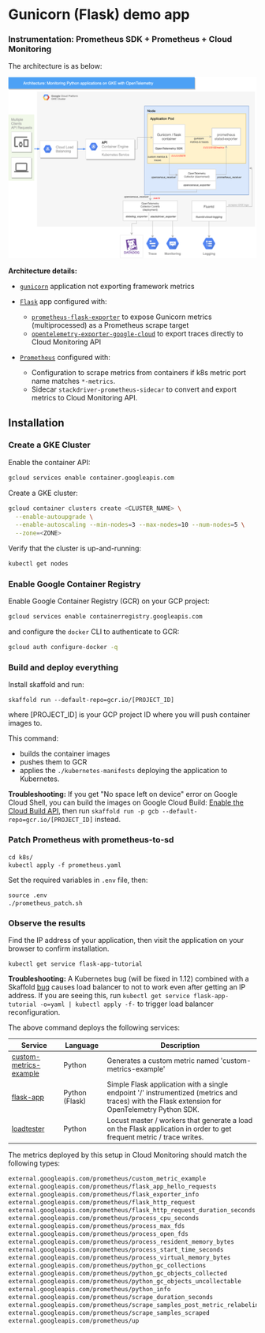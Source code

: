 # Gunicorn (Flask) demo app
### Instrumentation: Prometheus SDK + Prometheus + Cloud Monitoring

The architecture is as below:

![](architecture.png)

**Architecture details:**

* [`gunicorn`][] application not exporting framework metrics


* [`Flask`][] app configured with:
  * [`prometheus-flask-exporter`][] to expose Gunicorn metrics (multiprocessed) as a Prometheus scrape target
  * [`opentelemetry-exporter-google-cloud`][] to export traces directly to Cloud Monitoring API


* [`Prometheus`][] configured with:
  * Configuration to scrape metrics from containers if k8s metric port name matches `*-metrics`.
  * Sidecar `stackdriver-prometheus-sidecar` to convert and export metrics to Cloud Monitoring API.

## Installation

### Create a GKE Cluster

Enable the container API:

```sh
gcloud services enable container.googleapis.com
```

Create a GKE cluster:

```sh
gcloud container clusters create <CLUSTER_NAME> \
  --enable-autoupgrade \
  --enable-autoscaling --min-nodes=3 --max-nodes=10 --num-nodes=5 \
  --zone=<ZONE>
```

Verify that the cluster is up-and-running:

```sh
kubectl get nodes
```

### Enable Google Container Registry

Enable Google Container Registry (GCR) on your GCP project:

```sh
gcloud services enable containerregistry.googleapis.com
```

and configure the `docker` CLI to authenticate to GCR:

```sh
gcloud auth configure-docker -q
```

### Build and deploy everything

Install skaffold and run:

    skaffold run --default-repo=gcr.io/[PROJECT_ID]

where [PROJECT_ID] is your GCP project ID where you will push container images to.

This command:

-   builds the container images
-   pushes them to GCR
-   applies the `./kubernetes-manifests` deploying the application to
    Kubernetes.

**Troubleshooting:** If you get "No space left on device" error on Google
Cloud Shell, you can build the images on Google Cloud Build: [Enable the
Cloud Build
API](https://console.cloud.google.com/flows/enableapi?apiid=cloudbuild.googleapis.com),
then run `skaffold run -p gcb --default-repo=gcr.io/[PROJECT_ID]` instead.


### Patch Prometheus with prometheus-to-sd

    cd k8s/
    kubectl apply -f prometheus.yaml

Set the required variables in `.env` file, then:

    source .env
    ./prometheus_patch.sh

### Observe the results

Find the IP address of your application, then visit the application on your browser to confirm installation.

    kubectl get service flask-app-tutorial

**Troubleshooting:** A Kubernetes bug (will be fixed in 1.12) combined with
a Skaffold [bug](https://github.com/GoogleContainerTools/skaffold/issues/887)
causes load balancer to not to work even after getting an IP address. If you
are seeing this, run `kubectl get service flask-app-tutorial -o=yaml | kubectl apply -f-`
to trigger load balancer reconfiguration.

The above command deploys the following services:

| Service                                                | Language       | Description                                                                                                                                    |
| ------------------------------------------------------ | -------------- | ---------------------------------------------------------------------------------------------------------------------------------------------- |
| [custom-metrics-example](./src/custom-metrics-example) | Python         | Generates a custom metric named 'custom-metrics-example'                                                                                       |
| [flask-app](./src/flask-app)                           | Python (Flask) | Simple Flask application with a single endpoint '/' instrumentized (metrics and traces) with the Flask extension for OpenTelemetry Python SDK. |
| [loadtester](./src/loadtester)                         | Python         | Locust master / workers that generate a load on the Flask application in order to get frequent metric / trace writes.                          |

The metrics deployed by this setup in Cloud Monitoring should match the following types:

    external.googleapis.com/prometheus/custom_metric_example
    external.googleapis.com/prometheus/flask_app_hello_requests
    external.googleapis.com/prometheus/flask_exporter_info
    external.googleapis.com/prometheus/flask_http_request
    external.googleapis.com/prometheus/flask_http_request_duration_seconds
    external.googleapis.com/prometheus/process_cpu_seconds
    external.googleapis.com/prometheus/process_max_fds
    external.googleapis.com/prometheus/process_open_fds
    external.googleapis.com/prometheus/process_resident_memory_bytes
    external.googleapis.com/prometheus/process_start_time_seconds
    external.googleapis.com/prometheus/process_virtual_memory_bytes
    external.googleapis.com/prometheus/python_gc_collections
    external.googleapis.com/prometheus/python_gc_objects_collected
    external.googleapis.com/prometheus/python_gc_objects_uncollectable
    external.googleapis.com/prometheus/python_info
    external.googleapis.com/prometheus/scrape_duration_seconds
    external.googleapis.com/prometheus/scrape_samples_post_metric_relabeling
    external.googleapis.com/prometheus/scrape_samples_scraped
    external.googleapis.com/prometheus/up


[`Flask`]: https://github.com/pallets/flask
[`gunicorn`]: https://github.com/benoitc/gunicorn
[`Prometheus`]: https://github.com/prometheus/prometheus
[`opentelemetry-exporter-google-cloud`]: https://github.com/GoogleCloudPlatform/opentelemetry-operations-python/tree/master/opentelemetry-exporter-google-cloud
[`prometheus-flask-exporter`]: https://github.com/rycus86/prometheus_flask_exporter
[`opencensusreceiver`]: https://github.com/open-telemetry/opentelemetry-collector/tree/master/receiver/opencensusreceiver
